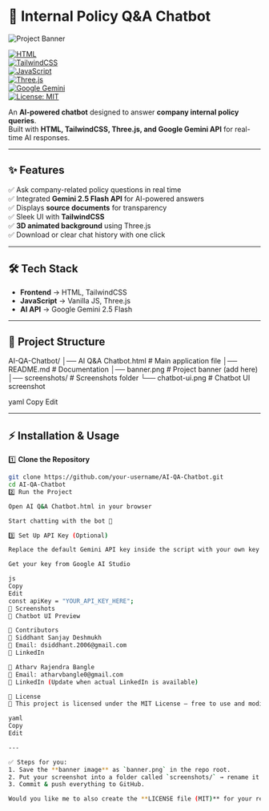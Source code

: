 # 🧠 Internal Policy Q&A Chatbot  

![Project Banner](banner.png)  

[![HTML](https://img.shields.io/badge/Frontend-HTML-orange?logo=html5&logoColor=white)]()  
[![TailwindCSS](https://img.shields.io/badge/Styling-TailwindCSS-38B2AC?logo=tailwindcss&logoColor=white)]()  
[![JavaScript](https://img.shields.io/badge/Logic-JavaScript-F7DF1E?logo=javascript&logoColor=black)]()  
[![Three.js](https://img.shields.io/badge/3D-Three.js-black?logo=three.js&logoColor=white)]()  
[![Google Gemini](https://img.shields.io/badge/AI-Google_Gemini-4285F4?logo=google&logoColor=white)]()  
[![License: MIT](https://img.shields.io/badge/License-MIT-green.svg)](LICENSE)  

An **AI-powered chatbot** designed to answer **company internal policy queries**.  
Built with **HTML, TailwindCSS, Three.js, and Google Gemini API** for real-time AI responses.  

---

## ✨ Features  
✅ Ask company-related policy questions in real time  
✅ Integrated **Gemini 2.5 Flash API** for AI-powered answers  
✅ Displays **source documents** for transparency  
✅ Sleek UI with **TailwindCSS**  
✅ **3D animated background** using Three.js  
✅ Download or clear chat history with one click  

---

## 🛠️ Tech Stack  
- **Frontend** → HTML, TailwindCSS  
- **JavaScript** → Vanilla JS, Three.js  
- **AI API** → Google Gemini 2.5 Flash  

---

## 📂 Project Structure  
AI-QA-Chatbot/
│── AI Q&A Chatbot.html # Main application file
│── README.md # Documentation
│── banner.png # Project banner (add here)
│── screenshots/ # Screenshots folder
└── chatbot-ui.png # Chatbot UI screenshot

yaml
Copy
Edit

---

## ⚡ Installation & Usage  

1️⃣ **Clone the Repository**  
```bash
git clone https://github.com/your-username/AI-QA-Chatbot.git
cd AI-QA-Chatbot
2️⃣ Run the Project

Open AI Q&A Chatbot.html in your browser

Start chatting with the bot 🤖

3️⃣ Set Up API Key (Optional)

Replace the default Gemini API key inside the script with your own key

Get your key from Google AI Studio

js
Copy
Edit
const apiKey = "YOUR_API_KEY_HERE";
📸 Screenshots
🔹 Chatbot UI Preview

👥 Contributors
👤 Siddhant Sanjay Deshmukh
📧 Email: dsiddhant.2006@gmail.com
🔗 LinkedIn

👤 Atharv Rajendra Bangle
📧 Email: atharvbangle0@gmail.com
🔗 LinkedIn (Update when actual LinkedIn is available)

📜 License
📄 This project is licensed under the MIT License – free to use and modify.

yaml
Copy
Edit

---

✅ Steps for you:  
1. Save the **banner image** as `banner.png` in the repo root.  
2. Put your screenshot into a folder called `screenshots/` → rename it `chatbot-ui.png`.  
3. Commit & push everything to GitHub.  

Would you like me to also create the **LICENSE file (MIT)** for your repo so it’s fully complete?
